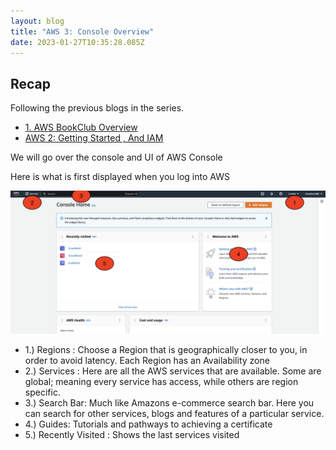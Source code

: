 ```yaml
---
layout: blog
title: "AWS 3: Console Overview"
date: 2023-01-27T10:35:28.085Z
---
```


## Recap

Following the previous blogs in the series.

- [1. AWS BookClub Overview](https://magicishaqblog.netlify.app/aws/)
- [AWS 2: Getting Started , And IAM](https://magicishaqblog.netlify.app/2023-01-23-aws-2-getting-started/)

We will go over the console and UI of AWS Console


Here is what is first displayed when you log into AWS 

![console home](/blog/src/images/console-home.png)

 - 1.) Regions :  Choose a Region that is geographically closer to you, in order to avoid latency. Each Region has an Availability zone 
 - 2.) Services : Here are all the AWS services that are available. Some are global; meaning every service has access, while others are region specific.
 - 3.) Search Bar: Much like Amazons e-commerce search bar. Here you can search for other services, blogs and features of a particular service. 
 - 4.) Guides: Tutorials and pathways to achieving a certificate 
 - 5.) Recently Visited : Shows the last services visited 









